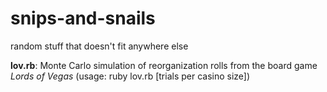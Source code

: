 snips-and-snails
================

random stuff that doesn't fit anywhere else

**lov.rb**: Monte Carlo simulation of reorganization rolls from the board game *Lords of Vegas* (usage: ruby lov.rb [trials per casino size])
